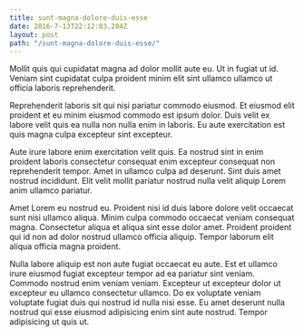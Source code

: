 ```yaml
---
title: sunt-magna-dolore-duis-esse
date: 2016-7-13T22:12:03.284Z
layout: post
path: "/sunt-magna-dolore-duis-esse/"
---
```


Mollit quis qui cupidatat magna ad dolor mollit aute eu. Ut in fugiat ut id. Veniam sint cupidatat culpa proident minim elit sint ullamco ullamco ut officia laboris reprehenderit.

Reprehenderit laboris sit qui nisi pariatur commodo eiusmod. Et eiusmod elit proident et eu minim eiusmod commodo est ipsum dolor. Duis velit ex labore velit quis ea nulla non nulla enim in laboris. Eu aute exercitation est quis magna culpa excepteur sint excepteur.

Aute irure labore enim exercitation velit quis. Ea nostrud sint in enim proident laboris consectetur consequat enim excepteur consequat non reprehenderit tempor. Amet in ullamco culpa ad deserunt. Sint duis amet nostrud incididunt. Elit velit mollit pariatur nostrud nulla velit aliquip Lorem anim ullamco pariatur.

Amet Lorem eu nostrud eu. Proident nisi id duis labore dolore velit occaecat sunt nisi ullamco aliqua. Minim culpa commodo occaecat veniam consequat magna. Consectetur aliqua et aliqua sint esse dolor amet. Proident proident qui id non ad dolor nostrud ullamco officia aliquip. Tempor laborum elit aliqua officia magna proident.

Nulla labore aliquip est non aute fugiat occaecat eu aute. Est et ullamco irure eiusmod fugiat excepteur tempor ad ea pariatur sint veniam. Commodo nostrud enim veniam veniam. Excepteur ut excepteur dolor ut excepteur eu ullamco consectetur ullamco. Do ex voluptate veniam voluptate fugiat duis qui nostrud id nulla nisi esse. Eu amet deserunt nulla nostrud qui esse eiusmod adipisicing enim sint aute nostrud. Tempor adipisicing ut quis ut.